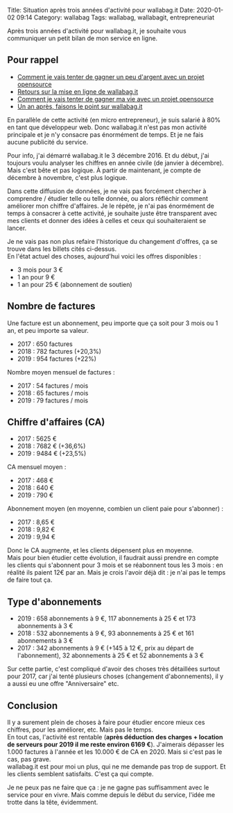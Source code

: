 Title: Situation après trois années d'activité pour wallabag.it
Date: 2020-01-02 09:14
Category: wallabag
Tags: wallabag, wallabagit, entrepreneuriat

Après trois années d'activité pour wallabag.it, je souhaite vous communiquer un petit bilan de mon service en ligne.

## Pour rappel

* [Comment je vais tenter de gagner un peu d'argent avec un projet opensource]({filename}service-wallabag-it.md)
* [Retours sur la mise en ligne de wallabag.it]({filename}retours-mise-ligne-wallabagit.md)
* [Comment je vais tenter de gagner ma vie avec un projet opensource]({filename}comment-je-vais-tenter-de-gagner-ma-vie-avec-un-projet-opensource.md)
* [Un an après, faisons le point sur wallabag.it]({filename}un-an-apres-faisons-le-point-sur-wallabag-it.md)

En parallèle de cette activité (en micro entrepreneur), je suis salarié à 80% en tant que développeur web. Donc wallabag.it n'est pas mon activité principale et je n'y consacre pas énormément de temps. Et je ne fais aucune publicité du service.

Pour info, j'ai démarré wallabag.it le 3 décembre 2016. Et du début, j'ai toujours voulu analyser les chiffres en année civile (de janvier à décembre). Mais c'est bête et pas logique. À partir de maintenant, je compte de décembre à novembre, c'est plus logique.

Dans cette diffusion de données, je ne vais pas forcément chercher à comprendre / étudier telle ou telle donnée, ou alors réfléchir comment améliorer mon chiffre d'affaires. Je le répète, je n'ai pas énormément de temps à consacrer à cette activité, je souhaite juste être transparent avec mes clients et donner des idées à celles et ceux qui souhaiteraient se lancer.

Je ne vais pas non plus refaire l'historique du changement d'offres, ça se trouve dans les billets cités ci-dessus.  
En l'état actuel des choses, aujourd'hui voici les offres disponibles :

* 3 mois pour 3 €
* 1 an pour 9 €
* 1 an pour 25 € (abonnement de soutien)

## Nombre de factures

Une facture est un abonnement, peu importe que ça soit pour 3 mois ou 1 an, et peu importe sa valeur.

* 2017 : 650 factures
* 2018 : 782 factures (+20,3%)
* 2019 : 954 factures (+22%)

Nombre moyen mensuel de factures :

* 2017 : 54 factures / mois
* 2018 : 65 factures / mois
* 2019 : 79 factures / mois

## Chiffre d'affaires (CA)

* 2017 : 5625 €
* 2018 : 7682 € (+36,6%)
* 2019 : 9484 € (+23,5%)

CA mensuel moyen :

* 2017 : 468 €
* 2018 : 640 €
* 2019 : 790 €

Abonnement moyen (en moyenne, combien un client paie pour s'abonner) :

* 2017 : 8,65 €
* 2018 : 9,82 €
* 2019 : 9,94 €

Donc le CA augmente, et les clients dépensent plus en moyenne.  
Mais pour bien étudier cette évolution, il faudrait aussi prendre en compte les clients qui s'abonnent pour 3 mois et se réabonnent tous les 3 mois : en réalité ils paient 12€ par an. Mais je crois l'avoir déjà dit : je n'ai pas le temps de faire tout ça.

## Type d'abonnements

* 2019 : 658 abonnements à 9 €, 117 abonnements à 25 € et 173 abonnements à 3 €
* 2018 : 532 abonnements à 9 €, 93 abonnements à 25 € et 161 abonnements à 3 €
* 2017 : 342 abonnements à 9 € (+145 à 12 €, prix au départ de l'abonnement), 32 abonnements à 25 € et 52 abonnements à 3 €

Sur cette partie, c'est compliqué d'avoir des choses très détaillées surtout pour 2017, car j'ai tenté plusieurs choses (changement d'abonnements), il y a aussi eu une offre "Anniversaire" etc.

## Conclusion

Il y a surement plein de choses à faire pour étudier encore mieux ces chiffres, pour les améliorer, etc. Mais pas le temps.  
En tout cas, l'activité est rentable (**après déduction des charges + location de serveurs pour 2019 il me reste environ 6169 €**). J'aimerais dépasser les 1.000 factures à l'année et les 10.000 € de CA en 2020. Mais si c'est pas le cas, pas grave.  
wallabag.it est pour moi un plus, qui ne me demande pas trop de support. Et les clients semblent satisfaits. C'est ça qui compte.

Je ne peux pas ne faire que ça : je ne gagne pas suffisamment avec le service pour en vivre. Mais comme depuis le début du service, l'idée me trotte dans la tête, évidemment.
